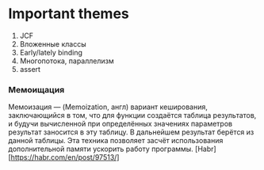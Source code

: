 # Important themes
1. JCF
1. Вложенные классы
1. Early/lately binding
1. Многопотока, параллелизм
1. assert


### Мемоищация
Мемоизация — (Memoization, англ) вариант кеширования, заключающийся в том, что для функции создаётся таблица результатов, и будучи вычисленной при определённых значениях параметров результат заносится в эту таблицу. В дальнейшем результат берётся из данной таблицы. Эта техника позволяет засчёт использования дополнительной памяти ускорить работу программы.
[Habr][https://habr.com/en/post/97513/]
